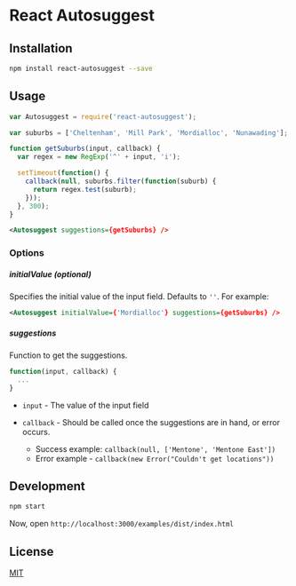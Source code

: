 # React Autosuggest

## Installation

```bash
npm install react-autosuggest --save
```

## Usage

```javascript
var Autosuggest = require('react-autosuggest');

var suburbs = ['Cheltenham', 'Mill Park', 'Mordialloc', 'Nunawading'];

function getSuburbs(input, callback) {
  var regex = new RegExp('^' + input, 'i');

  setTimeout(function() {
    callback(null, suburbs.filter(function(suburb) {
      return regex.test(suburb);
    }));
  }, 300);
}
```
```xml
<Autosuggest suggestions={getSuburbs} />
```

### Options

##### initialValue (optional)

Specifies the initial value of the input field. Defaults to `''`. For example:

```xml
<Autosuggest initialValue={'Mordialloc'} suggestions={getSuburbs} />
```

##### suggestions

Function to get the suggestions.

```javascript
function(input, callback) {
  ...
}
```

* `input` - The value of the input field
* `callback` - Should be called once the suggestions are in hand, or error occurs.

  * Success example: `callback(null, ['Mentone', 'Mentone East'])`
  * Error example - `callback(new Error("Couldn't get locations"))`

## Development

```bash
npm start
```

Now, open `http://localhost:3000/examples/dist/index.html`

## License

[MIT](http://mit-license.org)
